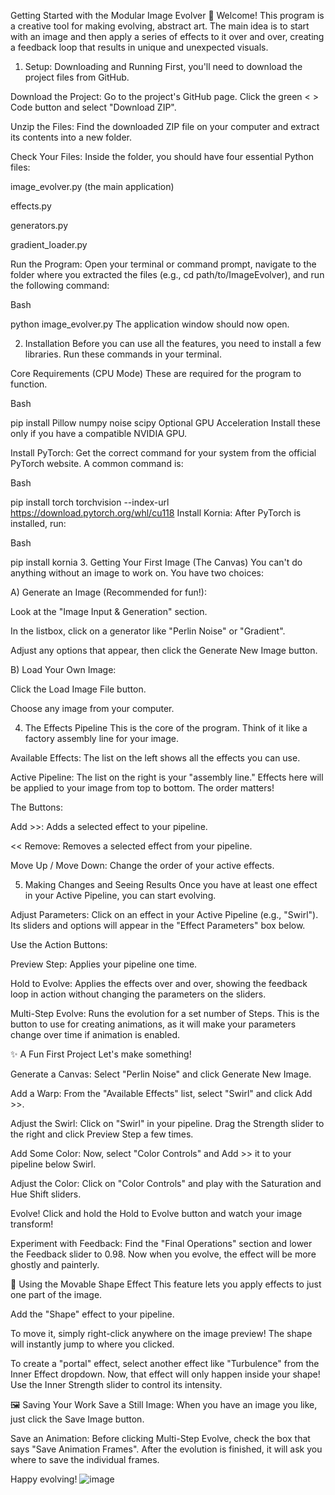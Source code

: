 Getting Started with the Modular Image Evolver 🎨
Welcome! This program is a creative tool for making evolving, abstract art. The main idea is to start with an image and then apply a series of effects to it over and over, creating a feedback loop that results in unique and unexpected visuals.

1. Setup: Downloading and Running
First, you'll need to download the project files from GitHub.

Download the Project: Go to the project's GitHub page. Click the green < > Code button and select "Download ZIP".

Unzip the Files: Find the downloaded ZIP file on your computer and extract its contents into a new folder.

Check Your Files: Inside the folder, you should have four essential Python files:

image_evolver.py (the main application)

effects.py

generators.py

gradient_loader.py

Run the Program: Open your terminal or command prompt, navigate to the folder where you extracted the files (e.g., cd path/to/ImageEvolver), and run the following command:

Bash

python image_evolver.py
The application window should now open.

2. Installation
Before you can use all the features, you need to install a few libraries. Run these commands in your terminal.

Core Requirements (CPU Mode)
These are required for the program to function.

Bash

pip install Pillow numpy noise scipy
Optional GPU Acceleration
Install these only if you have a compatible NVIDIA GPU.

Install PyTorch: Get the correct command for your system from the official PyTorch website. A common command is:

Bash

pip install torch torchvision --index-url https://download.pytorch.org/whl/cu118
Install Kornia: After PyTorch is installed, run:

Bash

pip install kornia
3. Getting Your First Image (The Canvas)
You can't do anything without an image to work on. You have two choices:

A) Generate an Image (Recommended for fun!):

Look at the "Image Input & Generation" section.

In the listbox, click on a generator like "Perlin Noise" or "Gradient".

Adjust any options that appear, then click the Generate New Image button.

B) Load Your Own Image:

Click the Load Image File button.

Choose any image from your computer.

4. The Effects Pipeline
This is the core of the program. Think of it like a factory assembly line for your image.

Available Effects: The list on the left shows all the effects you can use.

Active Pipeline: The list on the right is your "assembly line." Effects here will be applied to your image from top to bottom. The order matters!

The Buttons:

Add >>: Adds a selected effect to your pipeline.

<< Remove: Removes a selected effect from your pipeline.

Move Up / Move Down: Change the order of your active effects.

5. Making Changes and Seeing Results
Once you have at least one effect in your Active Pipeline, you can start evolving.

Adjust Parameters: Click on an effect in your Active Pipeline (e.g., "Swirl"). Its sliders and options will appear in the "Effect Parameters" box below.

Use the Action Buttons:

Preview Step: Applies your pipeline one time.

Hold to Evolve: Applies the effects over and over, showing the feedback loop in action without changing the parameters on the sliders.

Multi-Step Evolve: Runs the evolution for a set number of Steps. This is the button to use for creating animations, as it will make your parameters change over time if animation is enabled.

✨ A Fun First Project
Let's make something!

Generate a Canvas: Select "Perlin Noise" and click Generate New Image.

Add a Warp: From the "Available Effects" list, select "Swirl" and click Add >>.

Adjust the Swirl: Click on "Swirl" in your pipeline. Drag the Strength slider to the right and click Preview Step a few times.

Add Some Color: Now, select "Color Controls" and Add >> it to your pipeline below Swirl.

Adjust the Color: Click on "Color Controls" and play with the Saturation and Hue Shift sliders.

Evolve! Click and hold the Hold to Evolve button and watch your image transform!

Experiment with Feedback: Find the "Final Operations" section and lower the Feedback slider to 0.98. Now when you evolve, the effect will be more ghostly and painterly.

🚀 Using the Movable Shape Effect
This feature lets you apply effects to just one part of the image.

Add the "Shape" effect to your pipeline.

To move it, simply right-click anywhere on the image preview! The shape will instantly jump to where you clicked.

To create a "portal" effect, select another effect like "Turbulence" from the Inner Effect dropdown. Now, that effect will only happen inside your shape! Use the Inner Strength slider to control its intensity.

🖼️ Saving Your Work
Save a Still Image: When you have an image you like, just click the Save Image button.

Save an Animation: Before clicking Multi-Step Evolve, check the box that says "Save Animation Frames". After the evolution is finished, it will ask you where to save the individual frames.

Happy evolving!
![image](https://github.com/user-attachments/assets/974123e2-7039-4be2-a0db-5f2d1779f68f)
